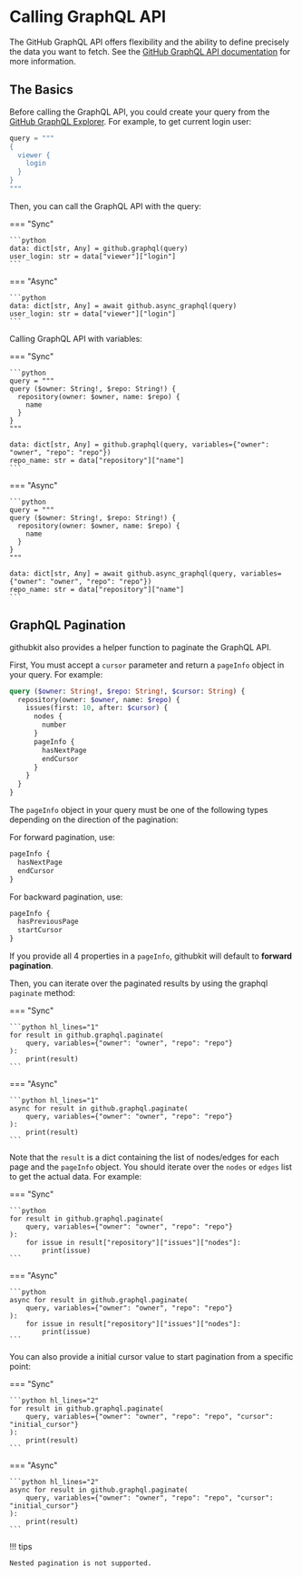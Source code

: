 # Calling GraphQL API

The GitHub GraphQL API offers flexibility and the ability to define precisely the data you want to fetch. See the [GitHub GraphQL API documentation](https://docs.github.com/en/graphql) for more information.

## The Basics

Before calling the GraphQL API, you could create your query from the [GitHub GraphQL Explorer](https://docs.github.com/en/graphql/overview/explorer). For example, to get current login user:

```python
query = """
{
  viewer {
    login
  }
}
"""
```

Then, you can call the GraphQL API with the query:

=== "Sync"

    ```python
    data: dict[str, Any] = github.graphql(query)
    user_login: str = data["viewer"]["login"]
    ```

=== "Async"

    ```python
    data: dict[str, Any] = await github.async_graphql(query)
    user_login: str = data["viewer"]["login"]
    ```

Calling GraphQL API with variables:

=== "Sync"

    ```python
    query = """
    query ($owner: String!, $repo: String!) {
      repository(owner: $owner, name: $repo) {
        name
      }
    }
    """

    data: dict[str, Any] = github.graphql(query, variables={"owner": "owner", "repo": "repo"})
    repo_name: str = data["repository"]["name"]
    ```

=== "Async"

    ```python
    query = """
    query ($owner: String!, $repo: String!) {
      repository(owner: $owner, name: $repo) {
        name
      }
    }
    """

    data: dict[str, Any] = await github.async_graphql(query, variables={"owner": "owner", "repo": "repo"})
    repo_name: str = data["repository"]["name"]
    ```

## GraphQL Pagination

githubkit also provides a helper function to paginate the GraphQL API.

First, You must accept a `cursor` parameter and return a `pageInfo` object in your query. For example:

```graphql hl_lines="1 3 7-10"
query ($owner: String!, $repo: String!, $cursor: String) {
  repository(owner: $owner, name: $repo) {
    issues(first: 10, after: $cursor) {
      nodes {
        number
      }
      pageInfo {
        hasNextPage
        endCursor
      }
    }
  }
}
```

The `pageInfo` object in your query must be one of the following types depending on the direction of the pagination:

For forward pagination, use:

```graphql
pageInfo {
  hasNextPage
  endCursor
}
```

For backward pagination, use:

```graphql
pageInfo {
  hasPreviousPage
  startCursor
}
```

If you provide all 4 properties in a `pageInfo`, githubkit will default to **forward pagination**.

Then, you can iterate over the paginated results by using the graphql `paginate` method:

=== "Sync"

    ```python hl_lines="1"
    for result in github.graphql.paginate(
        query, variables={"owner": "owner", "repo": "repo"}
    ):
        print(result)
    ```

=== "Async"

    ```python hl_lines="1"
    async for result in github.graphql.paginate(
        query, variables={"owner": "owner", "repo": "repo"}
    ):
        print(result)
    ```

Note that the `result` is a dict containing the list of nodes/edges for each page and the `pageInfo` object. You should iterate over the `nodes` or `edges` list to get the actual data. For example:

=== "Sync"

    ```python
    for result in github.graphql.paginate(
        query, variables={"owner": "owner", "repo": "repo"}
    ):
        for issue in result["repository"]["issues"]["nodes"]:
            print(issue)
    ```

=== "Async"

    ```python
    async for result in github.graphql.paginate(
        query, variables={"owner": "owner", "repo": "repo"}
    ):
        for issue in result["repository"]["issues"]["nodes"]:
            print(issue)
    ```

You can also provide a initial cursor value to start pagination from a specific point:

=== "Sync"

    ```python hl_lines="2"
    for result in github.graphql.paginate(
        query, variables={"owner": "owner", "repo": "repo", "cursor": "initial_cursor"}
    ):
        print(result)
    ```

=== "Async"

    ```python hl_lines="2"
    async for result in github.graphql.paginate(
        query, variables={"owner": "owner", "repo": "repo", "cursor": "initial_cursor"}
    ):
        print(result)
    ```

!!! tips

    Nested pagination is not supported.
